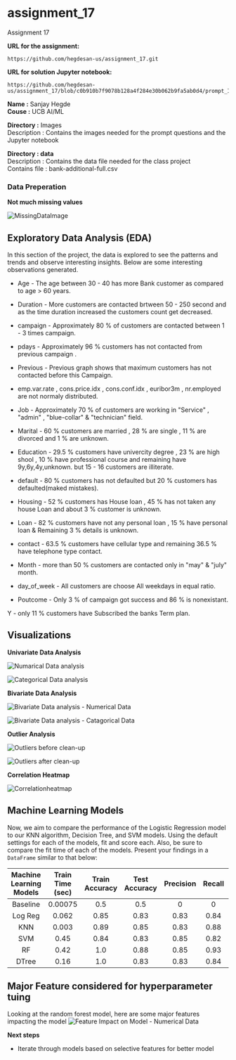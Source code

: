 # assignment_17
 Assignment 17

 **URL for the assignment:** 
```
https://github.com/hegdesan-us/assignment_17.git
```
 **URL for solution Jupyter notebook:** 
```
https://github.com/hegdesan-us/assignment_17/blob/c0b910b7f9078b128a4f284e30b062b9fa5ab0d4/prompt_III.ipynb
```

**Name :** Sanjay Hegde \
**Couse :** UCB AI/ML 

**Directory :** Images \
  Description : Contains the images needed for the prompt questions and the Jupyter notebook 

**Directory : data** \
 Description : Contains the data file needed for the class project\
 Contains file : bank-additional-full.csv

### Data Preperation
 **Not much missing values**

 ![MissingDataImage](images/missing_values_before.png)


## Exploratory Data Analysis (EDA)
In this section of the project, the data is explored to see the patterns and trends and observe interesting insights. Below are some interesting observations generated.

- Age - The age between 30 - 40 has more Bank customer as compared to age > 60 years.
- Duration - More customers are contacted brtween 50 - 250 second and as the time duration increased the customers count get decreased.
- campaign - Approximately 80 % of customers are contacted between 1 - 3 times campaign.
- pdays - Approximately 96 % customers has not contacted from previous campaign .
- Previous - Previous graph shows that maximum customers has not contacted before this Campaign.
- emp.var.rate , cons.price.idx , cons.conf.idx , euribor3m , nr.employed are not normaly distributed.


- Job - Approximately 70 % of customers are working in "Service" , "admin" , "blue-collar" & "technician" field.
- Marital - 60 % customers are married , 28 % are single , 11 % are divorced and 1 % are unknown.
- Education - 29.5 % customers have univercity degree , 23 % are high shool , 10 % have professional course and remaining have 9y,6y,4y,unknown. but 15 - 16 customers are illiterate.
- default - 80 % customers has not defaulted but 20 % customers has defaulted(maked mistakes).
- Housing - 52 % customers has House loan , 45 % has not taken any house Loan and about 3 % customer is unknown.
- Loan - 82 % customers have not any personal loan , 15 % have personal loan & Remaining 3 % details is unknown.
- contact - 63.5 % customers have cellular type and remaining 36.5 % have telephone type contact.
- Month - more than 50 % customers are contacted only in "may" & "july" month.
- day_of_week - All customers are choose All weekdays in equal ratio.
- Poutcome - Only 3 % of campaign got success and 86 % is nonexistant.

Y - only 11 % customers have Subscribed the banks Term plan.


<h2> Visualizations</h2>

**Univariate Data Analysis**

 ![Numarical Data analysis](images/numvar-analysis.png)

 ![Categorical Data analysis](images/catvar-analysis.png)


**Bivariate Data Analysis**

 ![Bivariate Data analysis - Numerical Data](images/bivariate-Num.png)

 ![Bivariate Data analysis - Catagorical Data](images/bivariate-Cat.png)
 
**Outlier Analysis**

 ![Outliers before clean-up](images/outliers-before.png)


 ![Outliers after clean-up](images/outliers-after.png)


**Correlation Heatmap**

![Correlationheatmap](images/correlation_heat.png)
 

 
## Machine Learning Models 


Now, we aim to compare the performance of the Logistic Regression model to our KNN algorithm, Decision Tree, and SVM models.  Using the default settings for each of the models, fit and score each.  Also, be sure to compare the fit time of each of the models.  Present your findings in a `DataFrame` similar to that below: 


| __Machine Learning Models__| __Train Time (sec)__| __Train Accuracy__|__Test Accuracy__|__Precision__|__Recall__|__F1 Score__|
| :-:| :-:| :-:|:-:|:-:|:-:|:-:|
|  Baseline   |  0.00075  |0.5    |0.5    | 0 | 0 |0 |
|  Log Reg    |  0.062   |0.85    |0.83   | 0.83 | 0.84 |0.84 |
|  KNN   |  0.003  |0.89    |0.85    | 0.83 | 0.88 |0.86 |
|  SVM   |  0.45  |0.84    |0.83    | 0.85 | 0.82 |0.84 |
|  RF   |  0.42  |1.0    |0.88    | 0.85 | 0.93 |0.89 |
|  DTree   |  0.16  |1.0    |0.83    | 0.83 | 0.84 |0.83 |

## Major Feature considered for hyperparameter tuing
Looking at the random forest model, here are some major features impacting the model
![Feature Impact on Model - Numerical Data](images/feature.png)


**Next steps**

- Iterate through models based on selective features for better  model


 

 
